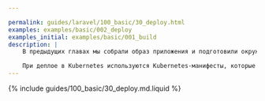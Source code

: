 ```yaml
---

permalink: guides/laravel/100_basic/30_deploy.html
examples: examples/basic/002_deploy
examples_initial: examples/basic/001_build
description: |
    В предыдущих главах мы собрали образ приложения и подготовили окружение для его развертывания. Теперь развернём приложение в ранее подготовленном кластере Kubernetes.

    При деплое в Kubernetes используются Kubernetes-манифесты, которые описывают ресурсы (объекты Kubernetes), необходимые для работы приложений. Эти ресурсы включают в себя, к примеру, Deployment, отвечающий за запуск приложений в контейнерах, и Service/Ingress, отвечающие за доступ к запущенным приложениям изнутри и извне кластера.
---
```


{% include guides/100_basic/30_deploy.md.liquid %}
